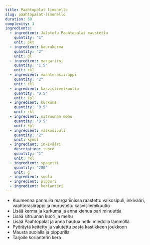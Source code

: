 ```yaml
---
title: Paahtopalat limonello
slug: paahtopalat-limonello
duration: 60
complexity: 3
ingredients:
  - ingredient: Jalotofu Paahtopalat maustettu
    quantity: "1"
    unit: pkt
  - ingredient: kaurakerma
    quantity: "2"
    unit: dl
  - ingredient: margariini
    quantity: "1.5"
    unit: rkl
  - ingredient: vaahterasiirappi
    quantity: "2"
    unit: rkl
  - ingredient: kasvisliemikuutio
    quantity: "0.5"
    unit: kpl
  - ingredient: kurkuma
    quantity: "0.5"
    unit: rkl
  - ingredient: sitruunan mehu
    quantity: "0.5"
    unit: kpl
  - ingredient: valkosipuli
    quantity: "2"
    unit: kynsi
  - ingredient: inkivääri
    description: tuore
    quantity: "1"
    unit: rkl
  - ingredient: spagetti
    quantity: "200"
    unit: g
  - ingredient: suola
  - ingredient: pippuri
  - ingredient: korianteri
---
```


- Kuumenna pannulla margariinissa raastettu valkosipuli, inkivääri, vaahterasiirappi ja murusteltu kasvisliemikuutio
- Lisää kerma ja kurkuma ja anna kiehua pari minuuttia
- Lisää sitruunan kuori ja mehu
- Lisää Paahtopalat ja anna hautua hetki miedolla lämmöllä
- Pyöräytä keitetty ja valutettu pasta kastikkeen joukkoon
- Mausta suolalla ja pippurilla
- Tarjoile korianterin kera